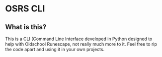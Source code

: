 # OSRS CLI
## What is this?
This is a CLI (Command Line Interface developed in Python designed to help with Oldschool Runescape, not really much more to it. Feel free to rip the code apart and using it in your own projects.
